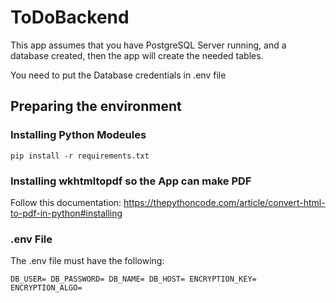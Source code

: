 # ToDoBackend

This app assumes that you have PostgreSQL Server running, and a database created, then the app will create the needed tables.

You need to put the Database credentials in .env file

## Preparing the environment

### Installing Python Modeules
`pip install -r requirements.txt`

### Installing wkhtmltopdf so the App can make PDF 

Follow this documentation:
https://thepythoncode.com/article/convert-html-to-pdf-in-python#installing

### .env File

The .env file must have the following:

`
DB_USER=
DB_PASSWORD=
DB_NAME=
DB_HOST=
ENCRYPTION_KEY=
ENCRYPTION_ALGO=
`


